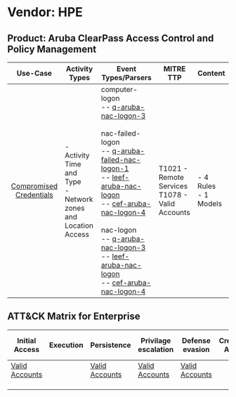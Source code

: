 Vendor: HPE
===========
Product: Aruba ClearPass Access Control and Policy Management
-------------------------------------------------------------
|                                 Use-Case                                  | Activity Types                                                   | Event Types/Parsers                                                                                                                                                                                                                                                                                                                                                                                                                                                                                                                                                                                                                                        | MITRE TTP                                             | Content                   |
|:-------------------------------------------------------------------------:| ---------------------------------------------------------------- | ---------------------------------------------------------------------------------------------------------------------------------------------------------------------------------------------------------------------------------------------------------------------------------------------------------------------------------------------------------------------------------------------------------------------------------------------------------------------------------------------------------------------------------------------------------------------------------------------------------------------------------------------------------- | ----------------------------------------------------- | ------------------------- |
| [Compromised Credentials](../UseCases/usecase_compromised_credentials.md) | - Activity Time  and Type<br>- Network zones and Location Access |  computer-logon<br> -- [q-aruba-nac-logon-3](../Parsers/parserContent_q-aruba-nac-logon-3.md)<br><br> nac-failed-logon<br> -- [q-aruba-failed-nac-logon-1](../Parsers/parserContent_q-aruba-failed-nac-logon-1.md)<br> -- [leef-aruba-nac-logon](../Parsers/parserContent_leef-aruba-nac-logon.md)<br> -- [cef-aruba-nac-logon-4](../Parsers/parserContent_cef-aruba-nac-logon-4.md)<br><br> nac-logon<br> -- [q-aruba-nac-logon-3](../Parsers/parserContent_q-aruba-nac-logon-3.md)<br> -- [leef-aruba-nac-logon](../Parsers/parserContent_leef-aruba-nac-logon.md)<br> -- [cef-aruba-nac-logon-4](../Parsers/parserContent_cef-aruba-nac-logon-4.md)<br> | T1021 - Remote Services<br>T1078 - Valid Accounts<br> |  - 4 Rules<br> - 1 Models |

ATT&CK Matrix for Enterprise
----------------------------
| Initial Access                                                      | Execution | Persistence                                                         | Privilage escalation                                                | Defense evasion                                                     | Credential Access | Discovery | Lateral Movement                                                     | Collection | Command and Control | Exfiltration | Impact |
| ------------------------------------------------------------------- | --------- | ------------------------------------------------------------------- | ------------------------------------------------------------------- | ------------------------------------------------------------------- | ----------------- | --------- | -------------------------------------------------------------------- | ---------- | ------------------- | ------------ | ------ |
| [Valid Accounts](https://attack.mitre.org/techniques/T1078)<br><br> |           | [Valid Accounts](https://attack.mitre.org/techniques/T1078)<br><br> | [Valid Accounts](https://attack.mitre.org/techniques/T1078)<br><br> | [Valid Accounts](https://attack.mitre.org/techniques/T1078)<br><br> |                   |           | [Remote Services](https://attack.mitre.org/techniques/T1021)<br><br> |            |                     |              |        |